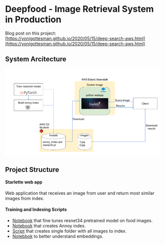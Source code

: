 # Deepfood - Image Retrieval System in Production
Blog post on this project: [https://yonigottesman.github.io/2020/05/15/deep-search-aws.html](https://yonigottesman.github.io/2020/05/15/deep-search-aws.html)

System Arcitecture
--
![](https://github.com/yonigottesman/deepfood/blob/master/images/image_search_arch.png)

Project Structure
--
#### Starlette web app
Web application that receives an image from user and return most similar images from index.

#### Training and Indexing Scripts
- [Notebook](https://github.com/yonigottesman/deepfood/blob/master/notebooks/train_model.ipynb) that fine tunes resnet34 pretrained model on food images.
- [Notebook](https://github.com/yonigottesman/deepfood/blob/master/notebooks/create_index.ipynb) that creates Annoy index.
- [Script](https://github.com/yonigottesman/deepfood/blob/master/notebooks/create_index_images.sh) that creates single folder with all images to index.
- [Notebbok](https://github.com/yonigottesman/deepfood/blob/master/notebooks/embeddings.ipynb) to better understand embeddings.




